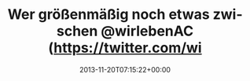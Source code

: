 ---
retweeted: false
source: <a href="http://twitter.com/download/android" rel="nofollow">Twitter for Android</a>
entities:
  hashtags: []
  symbols: []
  user_mentions:
  - name: Wir leben Aachen
    screen_name: wirlebenAC
    indices:
    - '36'
    - '47'
    id_str: '1655543680697085952'
    id: '1655543680697085952'
  - name: Sweden
    screen_name: Sweden
    indices:
    - '52'
    - '59'
    id_str: '20927633'
    id: '20927633'
  - name: Catalanvoices
    screen_name: CatalanVoices
    indices:
    - '81'
    - '95'
    id_str: '1241668944'
    id: '1241668944'
  urls: []
display_text_range:
- '0'
- '106'
favorite_count: '2'
id_str: '403058974620389376'
truncated: false
retweet_count: '2'
id: '403058974620389376'
created_at: Wed Nov 20 07:15:22 +0000 2013
favorited: false
full_text: Wer größenmäßig noch etwas zwischen [@wirlebenAC](https://twitter.com/wirlebenAC)
  und [@sweden](https://twitter.com/sweden) sucht, möge sich mal [@CatalanVoices](https://twitter.com/CatalanVoices)
  anschauen.
lang: de
tags:
- pesos/twitter
date: '2013-11-20T07:15:22+00:00'
src: https://twitter.com/bascht/status/403058974620389376
original_url: https://twitter.com/bascht/status/403058974620389376
type: twitter_tweet
text: Wer größenmäßig noch etwas zwischen [@wirlebenAC](https://twitter.com/wirlebenAC)
  und [@sweden](https://twitter.com/sweden) sucht, möge sich mal [@CatalanVoices](https://twitter.com/CatalanVoices)
  anschauen.
title: Wer größenmäßig noch etwas zwischen @wirlebenAC (https://twitter.com/wi

---